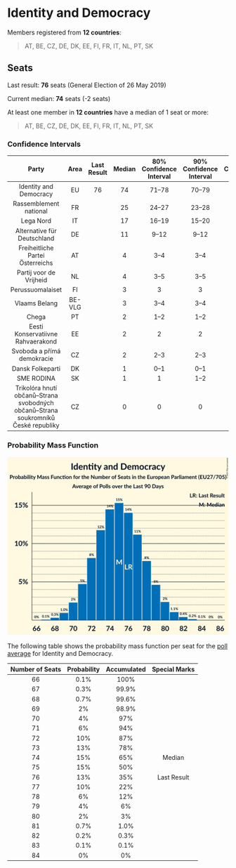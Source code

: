 # Identity and Democracy

Members registered from **12 countries**:

> AT, BE, CZ, DE, DK, EE, FI, FR, IT, NL, PT, SK

## Seats

Last result: **76** seats (General Election of 26 May 2019)

Current median: **74** seats (-2 seats)

At least one member in **12 countries** have a median of 1 seat or more:

> AT, BE, CZ, DE, DK, EE, FI, FR, IT, NL, PT, SK

### Confidence Intervals

| Party | Area | Last Result | Median | 80% Confidence Interval | 90% Confidence Interval | 95% Confidence Interval | 99% Confidence Interval |
|:-----:|:----:|:-----------:|:------:|:-----------------------:|:-----------------------:|:-----------------------:|:-----------------------:|
| Identity and Democracy | EU | 76 | 74 | 71–78 | 70–79 | 69–80 | 68–81 |
| Rassemblement national | FR | | 25 | 24–27 | 23–28 | 22–28 | 22–29 |
| Lega Nord | IT | | 17 | 16–19 | 15–20 | 15–20 | 13–20 |
| Alternative für Deutschland | DE | | 11 | 9–12 | 9–12 | 9–12 | 9–13 |
| Freiheitliche Partei Österreichs | AT | | 4 | 3–4 | 3–4 | 3–4 | 3–5 |
| Partij voor de Vrijheid | NL | | 4 | 3–5 | 3–5 | 3–5 | 3–5 |
| Perussuomalaiset | FI | | 3 | 3 | 3 | 2–3 | 2–3 |
| Vlaams Belang | BE-VLG | | 3 | 3–4 | 3–4 | 3–4 | 3–4 |
| Chega | PT | | 2 | 1–2 | 1–2 | 1–2 | 1–2 |
| Eesti Konservatiivne Rahvaerakond | EE | | 2 | 2 | 2 | 2 | 2–3 |
| Svoboda a přímá demokracie | CZ | | 2 | 2–3 | 2–3 | 1–3 | 1–4 |
| Dansk Folkeparti | DK | | 1 | 0–1 | 0–1 | 0–1 | 0–1 |
| SME RODINA | SK | | 1 | 1 | 1–2 | 1–2 | 0–2 |
| Trikolóra hnutí občanů–Strana svobodných občanů–Strana soukromníků České republiky | CZ | | 0 | 0 | 0 | 0 | 0–1 |

### Probability Mass Function

![Graph with seats probability mass function not yet produced](average-2021-09-30-seats-pmf-identityanddemocracy.png "Seats Probability Mass Function")

The following table shows the probability mass function per seat for the [poll average](average-2021-09-30.html) for Identity and Democracy.

| Number of Seats | Probability | Accumulated | Special Marks |
|:---------------:|:-----------:|:-----------:|:-------------:|
| 66 | 0.1% | 100% |  |
| 67 | 0.3% | 99.9% |  |
| 68 | 0.7% | 99.6% |  |
| 69 | 2% | 98.9% |  |
| 70 | 4% | 97% |  |
| 71 | 6% | 94% |  |
| 72 | 10% | 87% |  |
| 73 | 13% | 78% |  |
| 74 | 15% | 65% | Median |
| 75 | 15% | 50% |  |
| 76 | 13% | 35% | Last Result |
| 77 | 10% | 22% |  |
| 78 | 6% | 12% |  |
| 79 | 4% | 6% |  |
| 80 | 2% | 3% |  |
| 81 | 0.7% | 1.0% |  |
| 82 | 0.2% | 0.3% |  |
| 83 | 0.1% | 0.1% |  |
| 84 | 0% | 0% |  |


